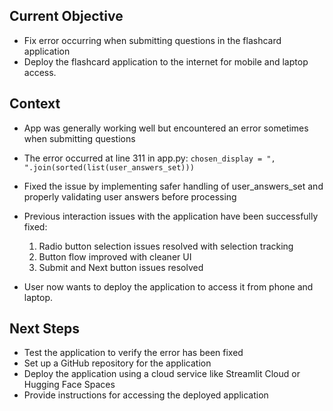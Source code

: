 ## Current Objective
- Fix error occurring when submitting questions in the flashcard application
- Deploy the flashcard application to the internet for mobile and laptop access.

## Context
- App was generally working well but encountered an error sometimes when submitting questions
- The error occurred at line 311 in app.py: `chosen_display = ", ".join(sorted(list(user_answers_set)))`
- Fixed the issue by implementing safer handling of user_answers_set and properly validating user answers before processing

- Previous interaction issues with the application have been successfully fixed:
  1. Radio button selection issues resolved with selection tracking
  2. Button flow improved with cleaner UI
  3. Submit and Next button issues resolved

- User now wants to deploy the application to access it from phone and laptop.

## Next Steps
- Test the application to verify the error has been fixed
- Set up a GitHub repository for the application
- Deploy the application using a cloud service like Streamlit Cloud or Hugging Face Spaces
- Provide instructions for accessing the deployed application
